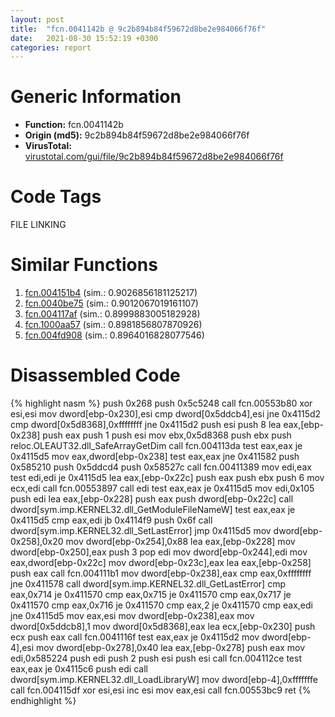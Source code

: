 ```yaml
---
layout: post
title:  "fcn.0041142b @ 9c2b894b84f59672d8be2e984066f76f"
date:   2021-08-30 15:52:19 +0300
categories: report
---
```


# Generic Information
- **Function:** fcn.0041142b
- **Origin (md5):** 9c2b894b84f59672d8be2e984066f76f
- **VirusTotal:** [virustotal.com/gui/file/9c2b894b84f59672d8be2e984066f76f][virustotal_ref]

# Code Tags
<span class="tag" id="FILE">FILE</span>
<span class="tag" id="LINKING">LINKING</span>


# Similar Functions

1. [fcn.004151b4][similar_1_ref] (sim.: 0.9026856181125217)
2. [fcn.0040be75][similar_2_ref] (sim.: 0.9012067019161107)
3. [fcn.004117af][similar_3_ref] (sim.: 0.8999883005182928)
4. [fcn.1000aa57][similar_4_ref] (sim.: 0.8981856807870926)
5. [fcn.004fd908][similar_5_ref] (sim.: 0.8964016828077546)


# Disassembled Code

{% highlight nasm %}
push 0x268
push 0x5c5248
call fcn.00553b80
xor esi,esi
mov dword[ebp-0x230],esi
cmp dword[0x5ddcb4],esi
jne 0x4115d2
cmp dword[0x5d8368],0xffffffff
jne 0x4115d2
push esi
push 8
lea eax,[ebp-0x238]
push eax
push 1
push esi
mov ebx,0x5d8368
push ebx
push reloc.OLEAUT32.dll_SafeArrayGetDim
call fcn.004113da
test eax,eax
je 0x4115d5
mov eax,dword[ebp-0x238]
test eax,eax
jne 0x411582
push 0x585210
push 0x5ddcd4
push 0x58527c
call fcn.00411389
mov edi,eax
test edi,edi
je 0x4115d5
lea eax,[ebp-0x22c]
push eax
push ebx
push 6
mov ecx,edi
call fcn.00553897
call edi
test eax,eax
je 0x4115d5
mov edi,0x105
push edi
lea eax,[ebp-0x228]
push eax
push dword[ebp-0x22c]
call dword[sym.imp.KERNEL32.dll_GetModuleFileNameW]
test eax,eax
je 0x4115d5
cmp eax,edi
jb 0x4114f9
push 0x6f
call dword[sym.imp.KERNEL32.dll_SetLastError]
jmp 0x4115d5
mov dword[ebp-0x258],0x20
mov dword[ebp-0x254],0x88
lea eax,[ebp-0x228]
mov dword[ebp-0x250],eax
push 3
pop edi
mov dword[ebp-0x244],edi
mov eax,dword[ebp-0x22c]
mov dword[ebp-0x23c],eax
lea eax,[ebp-0x258]
push eax
call fcn.004111b1
mov dword[ebp-0x238],eax
cmp eax,0xffffffff
jne 0x411578
call dword[sym.imp.KERNEL32.dll_GetLastError]
cmp eax,0x714
je 0x411570
cmp eax,0x715
je 0x411570
cmp eax,0x717
je 0x411570
cmp eax,0x716
je 0x411570
cmp eax,2
je 0x411570
cmp eax,edi
jne 0x4115d5
mov eax,esi
mov dword[ebp-0x238],eax
mov dword[0x5ddcb8],1
mov dword[0x5d8368],eax
lea ecx,[ebp-0x230]
push ecx
push eax
call fcn.0041116f
test eax,eax
je 0x4115d2
mov dword[ebp-4],esi
mov dword[ebp-0x278],0x40
lea eax,[ebp-0x278]
push eax
mov edi,0x585224
push edi
push 2
push esi
push esi
call fcn.004112ce
test eax,eax
je 0x4115c6
push edi
call dword[sym.imp.KERNEL32.dll_LoadLibraryW]
mov dword[ebp-4],0xfffffffe
call fcn.004115df
xor esi,esi
inc esi
mov eax,esi
call fcn.00553bc9
ret 
{% endhighlight %}


[similar_1_ref]: /report/fcn.004151b4@9c2b894b84f59672d8be2e984066f76f
[similar_2_ref]: /report/fcn.0040be75@418e0921f3a9bd4f5bc0dcc59623b5a1
[similar_3_ref]: /report/fcn.004117af@9c2b894b84f59672d8be2e984066f76f
[similar_4_ref]: /report/fcn.1000aa57@e5d49e0823e602f2ee948ac39d32c1eb
[similar_5_ref]: /report/fcn.004fd908@e2ba7f10eb234338a49853c34d7d9c56
[virustotal_ref]: https://www.virustotal.com/gui/file/9c2b894b84f59672d8be2e984066f76f